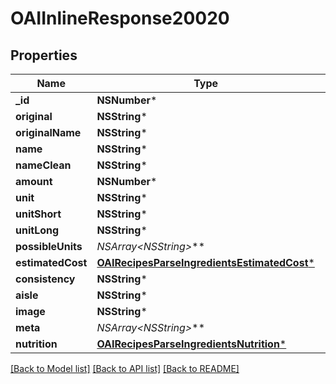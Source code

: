 # OAIInlineResponse20020

## Properties
Name | Type | Description | Notes
------------ | ------------- | ------------- | -------------
**_id** | **NSNumber*** |  | 
**original** | **NSString*** |  | 
**originalName** | **NSString*** |  | 
**name** | **NSString*** |  | 
**nameClean** | **NSString*** |  | 
**amount** | **NSNumber*** |  | 
**unit** | **NSString*** |  | 
**unitShort** | **NSString*** |  | 
**unitLong** | **NSString*** |  | 
**possibleUnits** | **NSArray&lt;NSString*&gt;*** |  | 
**estimatedCost** | [**OAIRecipesParseIngredientsEstimatedCost***](OAIRecipesParseIngredientsEstimatedCost.md) |  | 
**consistency** | **NSString*** |  | 
**aisle** | **NSString*** |  | 
**image** | **NSString*** |  | 
**meta** | **NSArray&lt;NSString*&gt;*** |  | 
**nutrition** | [**OAIRecipesParseIngredientsNutrition***](OAIRecipesParseIngredientsNutrition.md) |  | 

[[Back to Model list]](../README.md#documentation-for-models) [[Back to API list]](../README.md#documentation-for-api-endpoints) [[Back to README]](../README.md)


